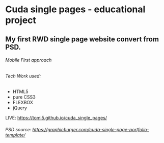 # Cuda single pages - educational project



## My first RWD single page website convert from PSD.

###### Mobile First approach

###### Tech Work used:
- HTML5
- pure CSS3
- FLEXBOX
- jQuery

LIVE: https://tomi5.github.io/cuda_single_pages/

###### PSD source: https://graphicburger.com/cuda-single-page-portfolio-template/

